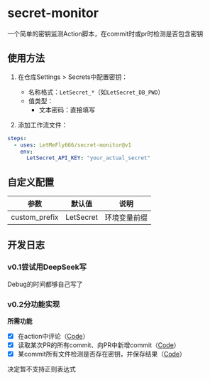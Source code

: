 <!--
 * @Author: LetMeFly
 * @Date: 2025-01-26 12:24:51
 * @LastEditors: LetMeFly.xyz
 * @LastEditTime: 2025-01-27 17:13:02
-->
# secret-monitor

一个简单的密钥监测Action脚本，在commit时或pr时检测是否包含密钥

## 使用方法

1. 在仓库Settings > Secrets中配置密钥：
   - 名称格式：`LetSecret_*`（如`LetSecret_DB_PWD`）
   - 值类型：
     - 文本密码：直接填写

2. 添加工作流文件：

```yaml
steps:
  - uses: LetMeFly666/secret-monitor@v1
    env:
      LetSecret_API_KEY: "your_actual_secret"
```

## 自定义配置

| 参数          | 默认值   | 说明               |
|---------------|----------|--------------------|
| custom_prefix | LetSecret | 环境变量前缀       |

## 开发日志

### v0.1尝试用DeepSeek写

Debug的时间都够自己写了

### v0.2分功能实现

**所需功能**

- [x] 在action中评论（[Code](https://github.com/LetMeFly666/secret-monitor/blob/4281d9a07bd253fca65731369c9748affaa33074/.github/workflows/test.yml#L2-L23)）
- [x] 读取某次PR的所有commit、向PR中新增commit（[Code](https://github.com/LetMeFly666/secret-monitor/blob/a83dca97bb4aa694ee05153e00eda00ac8f31faf/.github/workflows/test.yml#L2-L38)）
- [x] 某commit所有文件检测是否存在密钥，并保存结果（[Code](https://github.com/LetMeFly666/secret-monitor/blob/e56eea1a103e640e35531f85e0490ab3c723fd1f/.github/workflows/test.yml#L1-L17)）

决定暂不支持正则表达式
